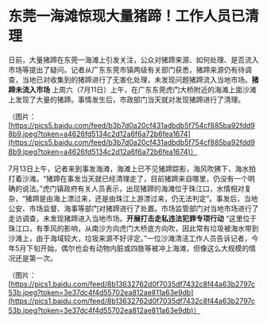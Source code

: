# 东莞一海滩惊现大量猪蹄！工作人员已清理

日前，大量猪蹄在东莞一海滩上引发关注，公众对猪蹄来源、如何处理、是否流入市场等提出了疑问。记者从广东东莞市镇两级有关部门获悉，猪蹄来源仍有待调查，当地已对收集到的猪蹄进行了无害化处理，未发现问题猪蹄流入当地市场。**猪蹄未流入市场** 上周六（7月11日）上午，在广东东莞虎门大桥附近的海滩上面沙滩上发现了大量的猪蹄。事情发生后，市政部门当天就对发现猪蹄进行了清理。

（图片：[https://pics5.baidu.com/feed/b3b7d0a20cf431adbdb5f754cf885ba92fdd98b9.jpeg?token=a4626fd5134c2d12a6f6a72b6fea1674](https://pics5.baidu.com/feed/b3b7d0a20cf431adbdb5f754cf885ba92fdd98b9.jpeg?token=a4626fd5134c2d12a6f6a72b6fea1674)）

7月13日上午，记者来到事发海滩，海滩上已不见猪蹄踪影，海风吹拂下，海水拍打着沙滩。“猪蹄在事发当天就已经清理走了，目前猪蹄来自哪里，仍没有一个明确的说法。”虎门镇政府有关人员表示，出现猪蹄的海滩位于珠江口，水情相对复杂，“猪蹄是由海上漂过来，还是由珠江上游漂过来，仍无法判定”。事发后，当地公安、市场监督、海事等部门对猪蹄进行了处置。市场监管部门对当地市场进行了走访调查，未发现猪蹄进入当地市场。**开展打击走私违法犯罪专项行动** “这里位于珠江口，有季风的影响，从南沙方向虎门大桥底方向吹，因此常有垃圾被海水带到沙滩上，由于海域较大，垃圾来源不好评定。”一位沙滩清洁工作人员告诉记者，今年5月下旬开始，偶尔也会有动物内脏或四肢等被冲上海滩，但像这么大规模的情况还是第一次。

（图片：[https://pics1.baidu.com/feed/8b13632762d0f7035df7432c8f44a63b2797c53b.jpeg?token=3e37dc4f4d55702ea812ae811a63e9db](https://pics1.baidu.com/feed/8b13632762d0f7035df7432c8f44a63b2797c53b.jpeg?token=3e37dc4f4d55702ea812ae811a63e9db)）
